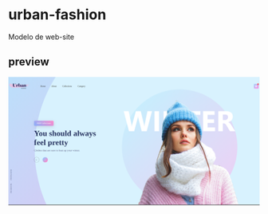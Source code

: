 # urban-fashion
Modelo de web-site

## preview

![urban-fashion-preview](./UrbanFashion/img/urban-fashion-preview.png)
